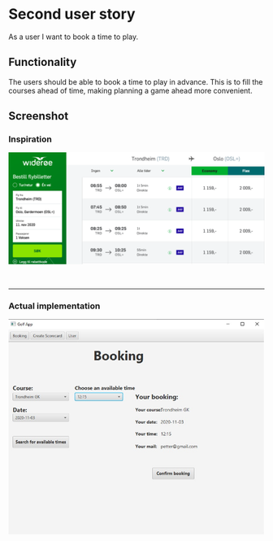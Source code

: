 # Second user story
As a user I want to book a time to play.

## Functionality
The users should be able to book a time to play in advance. This is to fill the courses ahead of
time, making planning a game ahead more convenient.

## Screenshot
### **Inspiration**
![Calendar](img/booking_Inspiration.png "Calendar")

<br/>
<hr/>

### **Actual implementation**
![CalendarApp](img/img_2_app.jpg "CalendarApp")
